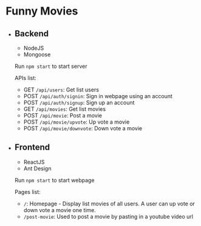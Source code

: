 # Funny Movies

- ## Backend

  - NodeJS
  - Mongoose

  Run `npm start` to start server

  APIs list:

  - GET `/api/users`: Get list users
  - POST `/api/auth/signin`: Sign in webpage using an account
  - POST `/api/auth/signup`: Sign up an account
  - GET `/api/movies`: Get list movies
  - POST `/api/movie`: Post a movie
  - POST `/api/movie/upvote`: Up vote a movie
  - POST `/api/movie/downvote`: Down vote a movie

- ## Frontend

  - ReactJS
  - Ant Design

  Run `npm start` to start webpage

  Pages list:

  - `/`: Homepage - Display list movies of all users. A user can up vote or down vote a movie one time.
  - `/post-movie`: Used to post a movie by pasting in a youtube video url
